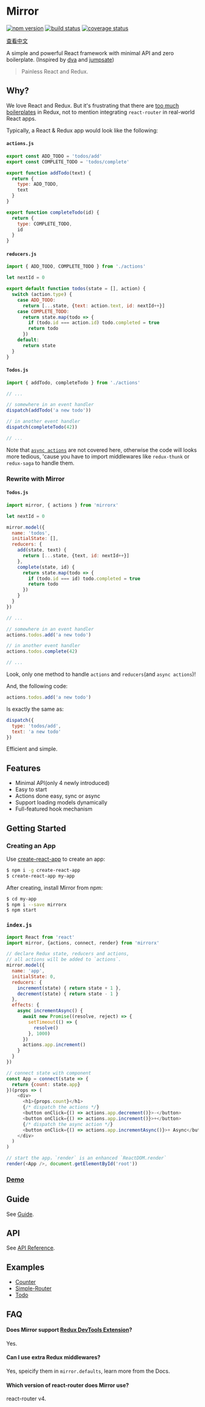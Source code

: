 # Mirror

[![npm version](https://img.shields.io/npm/v/mirrorx.svg?style=flat-square)](https://www.npmjs.com/package/mirrorx) [![build status](https://img.shields.io/travis/mirrorjs/mirror.svg?style=flat-square)](https://travis-ci.org/mirrorjs/mirror) [![coverage status](https://img.shields.io/coveralls/mirrorjs/mirror.svg?style=flat-square)](https://coveralls.io/github/mirrorjs/mirror?branch=master)

[查看中文](https://github.com/mirrorjs/mirror/blob/master/README_zh.md)

A simple and powerful React framework with minimal API and zero boilerplate. (Inspired by [dva](https://github.com/dvajs/dva) and [jumpsate](https://github.com/jumpsuit/jumpstate))

> Painless React and Redux.

## Why?

We love React and Redux. But it's frustrating that there are [too much boilerplates](https://github.com/reactjs/redux/blob/master/docs/recipes/ReducingBoilerplate.md) in Redux, not to mention integrating `react-router` in real-world React apps. 

Typically, a React & Redux app would look like the following:

#### `actions.js`

```js
export const ADD_TODO = 'todos/add'
export const COMPLETE_TODO = 'todos/complete'

export function addTodo(text) {
  return {
    type: ADD_TODO,
    text
  }
}

export function completeTodo(id) {
  return {
    type: COMPLETE_TODO,
    id
  }
}
```

#### `reducers.js`

```js
import { ADD_TODO, COMPLETE_TODO } from './actions'

let nextId = 0

export default function todos(state = [], action) {
  switch (action.type) {
    case ADD_TODO:
      return [...state, {text: action.text, id: nextId++}]
    case COMPLETE_TODO:
      return state.map(todo => {
        if (todo.id === action.id) todo.completed = true
        return todo
      })
    default:
      return state
  }
}
```

#### `Todos.js`

```js
import { addTodo, completeTodo } from './actions'

// ...

// somewhere in an event handler
dispatch(addTodo('a new todo'))

// in another event handler
dispatch(completeTodo(42))

// ...
```

Note that [`async actions`](http://redux.js.org/docs/advanced/AsyncActions.html) are not covered here, otherwise the code will looks more tedious, 'cause you have to import middlewares like `redux-thunk` or `redux-saga` to handle them.

### Rewrite with Mirror

#### `Todos.js`

```js
import mirror, { actions } from 'mirrorx'

let nextId = 0

mirror.model({
  name: 'todos',
  initialState: [],
  reducers: {
    add(state, text) {
      return [...state, {text, id: nextId++}]
    },
    complete(state, id) {
      return state.map(todo => {
        if (todo.id === id) todo.completed = true
        return todo
      })
    }
  }
})

// ...

// somewhere in an event handler
actions.todos.add('a new todo')

// in another event handler
actions.todos.complete(42)

// ...
```

Look, only one method to handle `actions` and `reducers`(and `async actions`)!

And, the following code:

```js
actions.todos.add('a new todo')
```

Is exactly the same as: 

```js
dispatch({
  type: 'todos/add',
  text: 'a new todo'
})
```

Efficient and simple.

## Features

* Minimal API(only 4 newly introduced)
* Easy to start
* Actions done easy, sync or async
* Support loading models dynamically
* Full-featured hook mechanism

## Getting Started

### Creating an App

Use [create-react-app](https://github.com/facebookincubator/create-react-app) to create an app:

```sh
$ npm i -g create-react-app
$ create-react-app my-app
```

After creating, install Mirror from npm:

```sh
$ cd my-app
$ npm i --save mirrorx
$ npm start
```

### `index.js`

```js
import React from 'react'
import mirror, {actions, connect, render} from 'mirrorx'

// declare Redux state, reducers and actions,
// all actions will be added to `actions`.
mirror.model({
  name: 'app',
  initialState: 0,
  reducers: {
    increment(state) { return state + 1 },
    decrement(state) { return state - 1 }
  },
  effects: {
    async incrementAsync() {
      await new Promise((resolve, reject) => {
        setTimeout(() => {
          resolve()
        }, 1000)
      })
      actions.app.increment()
    }
  }
})

// connect state with component
const App = connect(state => {
  return {count: state.app}
})(props => (
    <div>
      <h1>{props.count}</h1>
      {/* dispatch the actions */}
      <button onClick={() => actions.app.decrement()}>-</button>
      <button onClick={() => actions.app.increment()}>+</button>
      {/* dispatch the async action */}
      <button onClick={() => actions.app.incrementAsync()}>+ Async</button>
    </div>
  )
)

// start the app，`render` is an enhanced `ReactDOM.render`
render(<App />, document.getElementById('root'))
```

### [Demo](https://www.webpackbin.com/bins/-Kmdm2zpS4JBvzbKBbIc)

## Guide

See [Guide](https://github.com/mirrorjs/mirror/blob/master/docs/guides.md).

## API

See [API Reference](https://github.com/mirrorjs/mirror/blob/master/docs/api.md).

## Examples

* [Counter](https://github.com/mirrorjs/mirror/blob/master/examples/counter)
* [Simple-Router](https://github.com/mirrorjs/mirror/blob/master/examples/simple-router)
* [Todo](https://github.com/mirrorjs/mirror/blob/master/examples/todo)


## FAQ

#### Does Mirror support [Redux DevTools Extension](https://github.com/zalmoxisus/redux-devtools-extension)?

Yes.

#### Can I use extra Redux middlewares?

Yes, speicify them in `mirror.defaults`, learn more from the Docs.

#### Which version of react-router does Mirror use?

react-router v4.

